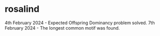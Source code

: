 # rosalind

4th February 2024 - Expected Offspring Dominancy problem solved.
7th February 2024 - The longest common motif was found.